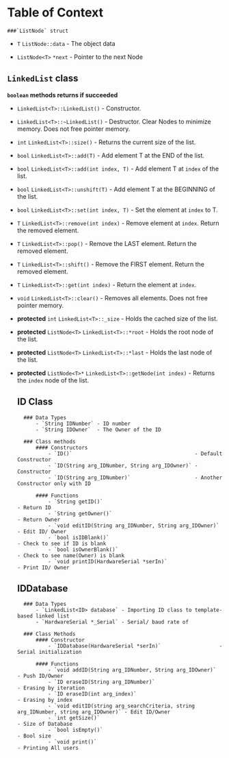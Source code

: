 # **Table of Context**
	###`ListNode` struct

- `T` `ListNode::data` - The object data

- `ListNode<T>` `*next` - Pointer to the next Node

## `LinkedList` class

**`boolean` methods returns if succeeded**

- `LinkedList<T>::LinkedList()` - Constructor.

- `LinkedList<T>::~LinkedList()` - Destructor. Clear Nodes to minimize memory. Does not free pointer memory.

- `int` `LinkedList<T>::size()` - Returns the current size of the list.

- `bool` `LinkedList<T>::add(T)` - Add element T at the END of the list.

- `bool` `LinkedList<T>::add(int index, T)` - Add element T at `index` of the list.

- `bool` `LinkedList<T>::unshift(T)` - Add element T at the BEGINNING of the list.

- `bool` `LinkedList<T>::set(int index, T)` - Set the element at `index` to T.

- `T` `LinkedList<T>::remove(int index)` - Remove element at `index`. Return the removed element.

- `T` `LinkedList<T>::pop()` - Remove the LAST element. Return the removed element.

- `T` `LinkedList<T>::shift()` - Remove the FIRST element. Return the removed element.

- `T` `LinkedList<T>::get(int index)` - Return the element at `index`.

- `void` `LinkedList<T>::clear()` - Removes all elements. Does not free pointer memory.

- **protected** `int` `LinkedList<T>::_size` - Holds the cached size of the list.

- **protected** `ListNode<T>` `LinkedList<T>::*root` - Holds the root node of the list.

- **protected** `ListNode<T>` `LinkedList<T>::*last` - Holds the last node of the list.

- **protected** `ListNode<T>*` `LinkedList<T>::getNode(int index)` - Returns the `index` node of the list.
	## **ID Class**
		### Data Types
			- `String IDNumber` - ID number
			- `String IDOwner`  - The Owner of the ID
		
		### Class methods
			#### Constructors
				- `ID()` 										- Default Constructor
				- `ID(String arg_IDNumber, String arg_IDOwner)` - Constructor
				- `ID(String arg_IDNumber)` 					- Another Constructor only with ID 
			
			#### Functions
				- `String getID()`											- Return ID
				- `String getOwner()`										- Return Owner
				- `void editID(String arg_IDNumber, String arg_IDOwner)`	- Edit ID/ Owner
				- `bool isIDBlank()`										- Check to see if ID is blank
				- `bool isOwnerBlank()`										- Check to see name(Owner) is blank
				- `void printID(HardwareSerial *serIn)` 					- Print ID/ Owner 
				
	
	## **IDDatabase**
		### Data Types
			- `LinkedList<ID> database` - Importing ID class to template-based linked list
			- `HardwareSerial *_Serial` - Serial/ baud rate of 
		
		### Class Methods
			#### Constructor
				- `IDDatabase(HardwareSerial *serIn)` 					- Serial initialization
			
			#### Functions	
				- `void addID(String arg_IDNumber, String arg_IDOwner)` 							- Push ID/Owner
				- `ID eraseID(String arg_IDNumber)` 												- Erasing by iteration 
				- `ID eraseID(int arg_index)`														- Erasing by index
				- `void editID(string arg_searchCriteria, string arg_IDNumber, string arg_IDOwner)` - Edit ID/Owner
				- `int getSize()`																	- Size of Database
				- `bool isEmpty()`																	- Bool size
				- `void print()` 																  	- Printing All users
				
